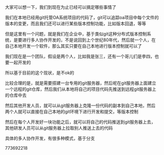 
大家可以想一下，我们到现在为止已经可以搞定哪些事情了

 

我们在本地已经用git托管OA系统项目的代码了，git可以追踪oa项目中每个文件的版本的变更，而且我们还可以进行某些版本控制功能，比如版本回退，等等

 

但是这里有一个问题，就是我们在企业中，基于类似git这种分布式版本控制系统，是要进行多人协作开发的，不是说回到上个世纪80年代，然后就一个人，在自己本地开发一个软件，那么其实只要在自己本地进行版本控制就可以了

 

我们现在是一个团队，假设是两个人，比如我是张三，还有一个哥儿们是李四，也要一起开发的

 

所以基于目前的这个现状，是不ok的

 

比较合理的是，就是需要搭建一台专用的git服务器，然后呢在git服务器上面建立一个远程的git仓库，然后我们从本地将自己的项目代码先推送到远程git服务器上的仓库中去

 

然后其他开发人员，就可以从git服务器上克隆一份代码的副本到自己本地，然后两个人就可以直接在自己本地的git环境下进行开发和提交，等版本控制

 

然后在每个人开发好一块功能之后，就可以将自己的代码推送到git服务器上去，其他研发人员可以从git服务器上拉取别人推送上去的代码

 

具体的多人协作开发，有很多种模式，基于分支

 

 

773692218